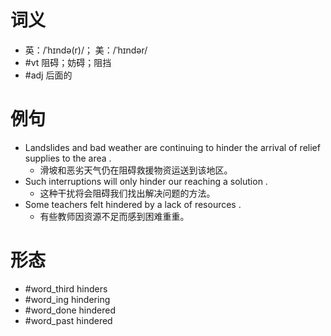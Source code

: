# 词义
- 英：/ˈhɪndə(r)/； 美：/ˈhɪndər/
- #vt 阻碍；妨碍；阻挡
- #adj 后面的
# 例句
- Landslides and bad weather are continuing to hinder the arrival of relief supplies to the area .
	- 滑坡和恶劣天气仍在阻碍救援物资运送到该地区。
- Such interruptions will only hinder our reaching a solution .
	- 这种干扰将会阻碍我们找出解决问题的方法。
- Some teachers felt hindered by a lack of resources .
	- 有些教师因资源不足而感到困难重重。
# 形态
- #word_third hinders
- #word_ing hindering
- #word_done hindered
- #word_past hindered
